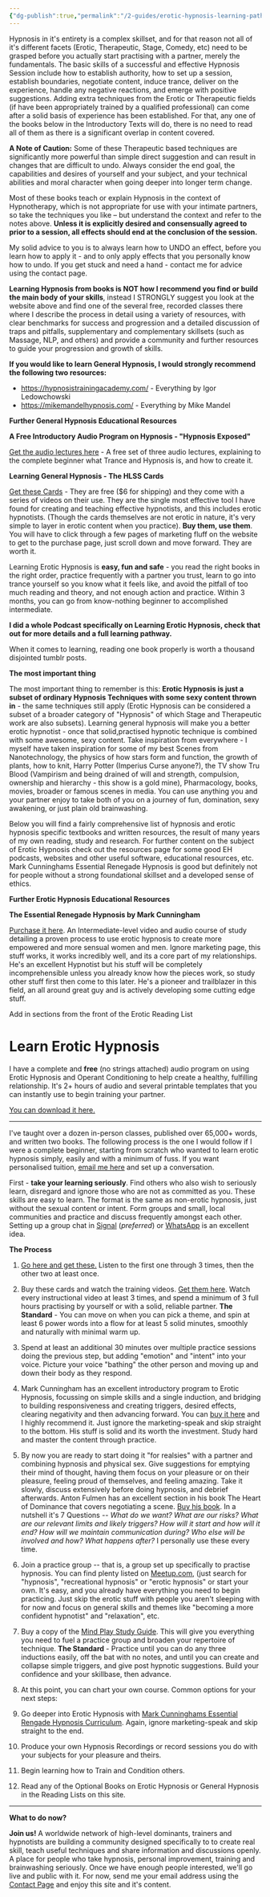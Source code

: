 ```yaml
---
{"dg-publish":true,"permalink":"/2-guides/erotic-hypnosis-learning-pathways-unfinished/"}
---
```



Hypnosis in it's entirety is a complex skillset, and for that reason not all of it's different facets (Erotic, Therapeutic, Stage, Comedy, etc) need to be grasped before you actually start practising with a partner, merely the fundamentals. The basic skills of a successful and effective Hypnosis Session include how to establish authority, how to set up a session, establish boundaries, negotiate content, induce trance, deliver on the experience, handle any negative reactions, and emerge with positive suggestions. Adding extra techniques from the Erotic or Therapeutic fields (if have been appropriately trained by a qualified professional) can come after a solid basis of experience has been established. For that, any one of the books below in the Introductory Texts will do, there is no need to read all of them as there is a significant overlap in content covered.

**A Note of Caution:** Some of these Therapeutic based techniques are significantly more powerful than simple direct suggestion and can result in changes that are difficult to undo. Always consider the end goal, the capabilities and desires of yourself and your subject, and your technical abilities and moral character when going deeper into longer term change. 

Most of these books teach or explain Hypnosis in the context of Hypnotherapy, which is not appropriate for use with your intimate partners, so take the techniques you like – but understand the context and refer to the notes above. **Unless it is explicitly desired and consensually agreed to prior to a session, all effects should end at the conclusion of the session.**

My solid advice to you is to always learn how to UNDO an effect, before you learn how to apply it - and to only apply effects that you personally know how to undo. If you get stuck and need a hand - contact me for advice using the contact page.

**Learning Hypnosis from books is NOT how I recommend you find or build the main body of your skills**, instead I STRONGLY suggest you look at the website above and find one of the several free, recorded classes there where I describe the process in detail using a variety of resources, with clear benchmarks for success and progression and a detailed discussion of traps and pitfalls, supplementary and complementary skillsets (such as Massage, NLP, and others) and provide a community and further resources to guide your progression and growth of skills.

**If you would like to learn General Hypnosis, I would strongly recommend the following two resources:**

- https://hypnosistrainingacademy.com/ - Everything by Igor Ledowchowski
- https://mikemandelhypnosis.com/ - Everything by Mike Mandel



**Further General Hypnosis Educational Resources**

**A Free Introductory Audio Program on Hypnosis - "Hypnosis Exposed"**

[Get the audio lectures here](https://hypnosistrainingacademy.com/free/gift/foryou/) - A free set of three audio lectures, explaining to the complete beginner what Trance and Hypnosis is, and how to create it.

**Learning General Hypnosis - The HLSS Cards**

[Get these Cards](https://hypnosistrainingacademy.com/hypnotic-language-shortcut-system) - They are free ($6 for shipping) and they come with a series of videos on their use. They are the single most effective tool I have found for creating and teaching effective hypnotists, and this includes erotic hypnotists. (Though the cards themselves are not erotic in nature, it's very simple to layer in erotic content when you practice). **Buy them, use them**. You will have to click through a few pages of marketing fluff on the website to get to the purchase page, just scroll down and move forward. They are worth it.




Learning Erotic Hypnosis is **easy, fun and safe** - you read the right books in the right order, practice frequently with a partner you trust, learn to go into trance yourself so you know what it feels like, and avoid the pitfall of too much reading and theory, and not enough action and practice. Within 3 months, you can go from know-nothing beginner to accomplished intermediate.

**I did a whole Podcast specifically on Learning Erotic Hypnosis, check that out for more details and a full learning pathway.**

When it comes to learning, reading one book properly is worth a thousand disjointed tumblr posts.

**The most important thing**

The most important thing to remember is this: **Erotic Hypnosis is just a subset of ordinary Hypnosis Techniques with some sexy content thrown in** - the same techniques still apply (Erotic Hypnosis can be considered a subset of a broader category of "Hypnosis" of which Stage and Therapeutic work are also subsets). Learning general hypnosis will make you a better erotic hypnotist - once that solid,practised hypnotic technique is combined with some awesome, sexy content. Take inspiration from everywhere - I myself have taken inspiration for some of my best Scenes from Nanotechnology, the physics of how stars form and function, the growth of plants, how to knit, Harry Potter (Imperius Curse anyone?), the TV show Tru Blood (Vampirism and being drained of will and strength, compulsion, ownership and hierarchy - this show is a gold mine), Pharmacology, books, movies, broader or famous scenes in media. You can use anything you and your partner enjoy to take both of you on a journey of fun, domination, sexy awakening, or just plain old brainwashing.

Below you will find a fairly comprehensive list of hypnosis and erotic hypnosis specific textbooks and written resources, the result of many years of my own reading, study and research. For further content on the subject of Erotic Hypnosis check out the resources page for some good EH podcasts, websites and other useful software, educational resources, etc. Mark Cunninghams Essential Renegade Hypnosis is good but definitely not for people without a strong foundational skillset and a developed sense of ethics.




**Further Erotic Hypnosis Educational Resources**

**The Essential Renegade Hypnosis by Mark Cunningham**

[Purchase it here](https://renegadehypnotist.com/essentialrenegadehypnosis/). An Intermediate-level video and audio course of study detailing a proven process to use erotic hypnosis to create more empowered and more sensual women and men. Ignore marketing page, this stuff works, it works incredibly well, and its a core part of my relationships. He's an excellent Hypnotist but his stuff will be completely incomprehensible unless you already know how the pieces work, so study other stuff first then come to this later. He's a pioneer and trailblazer in this field, an all around great guy and is actively developing some cutting edge stuff.














Add in sections from the front of the Erotic Reading List

# Learn Erotic Hypnosis

I have a complete and **free** (no strings attached) audio program on using Erotic Hypnosis and Operant Conditioning to help create a healthy, fulfilling relationship. It's 2+ hours of audio and several printable templates that you can instantly use to begin training your partner.

[You can download it here.](https://drive.google.com/drive/folders/17Si5PPaPKDdZNh-XOcQQcEa7t6ku-Pbk?usp=sharing)

* * *

I've taught over a dozen in-person classes, published over 65,000+ words, and written two books. The following process is the one I would follow if I were a complete beginner, starting from scratch who wanted to learn erotic hypnosis simply, easily and with a minimum of fuss. If you want personalised tuition, [email me here](https://mindkink.net/contact/) and set up a conversation.

First - **take your learning seriously**. Find others who also wish to seriously learn, disregard and ignore those who are not as committed as you. These skills are easy to learn. The format is the same as non-erotic hypnosis, just without the sexual content or intent. Form groups and small, local communities and practice and discuss frequently amongst each other. Setting up a group chat in [Signal](https://signal.org/download/) (_preferred_) or [WhatsApp](https://www.whatsapp.com/) is an excellent idea.

**The Process**

1.  [Go here and get these.](https://hypnosistrainingacademy.com/free/gift/foryou/) Listen to the first one through 3 times, then the other two at least once.
    
2.  Buy these cards and watch the training videos. [Get them here](https://hypnosistrainingacademy.com/hypnotic-language-shortcut-system/). Watch every instructional video at least 3 times, and spend a minimum of 3 full hours practising by yourself or with a solid, reliable partner. **The Standard** - You can move on when you can pick a theme, and spin at least 6 power words into a flow for at least 5 solid minutes, smoothly and naturally with minimal warm up.
    
3.  Spend at least an additional 30 minutes over multiple practice sessions doing the previous step, but adding "emotion" and "intent" into your voice. Picture your voice "bathing" the other person and moving up and down their body as they respond.
    
4.  Mark Cunningham has an excellent introductory program to Erotic Hypnosis, focussing on simple skills and a single induction, and bridging to building responsiveness and creating triggers, desired effects, clearing negativity and then advancing forward. You can [buy it here](https://renegadehypnotist.com/power-of-erotic-hypnosis/) and I highly recommend it. Just ignore the marketing-speak and skip straight to the bottom. His stuff is solid and its worth the investment. Study hard and master the content through practice.
    
5.  By now you are ready to start doing it "for realsies" with a partner and combining hypnosis and physical sex. Give suggestions for emptying their mind of thought, having them focus on your pleasure or on their pleasure, feeling proud of themselves, and feeling amazing. Take it slowly, discuss extensively before doing hypnosis, and debrief afterwards. Anton Fulmen has an excellent section in his book The Heart of Dominance that covers negotiating a scene. [Buy his book](https://amzn.to/2x9Hi3F). In a nutshell it's 7 Questions -- _What do we want? What are our risks? What are our relevant limits and likely triggers? How will it start and how will it end? How will we maintain communication during? Who else will be involved and how? What happens after?_ I personally use these every time.
    
6.  Join a practice group -- that is, a group set up specifically to practise hypnosis. You can find plenty listed on [Meetup.com](https://www.meetup.com/), (just search for "hypnosis", "recreational hypnosis" or "erotic hypnosis" or start your own. It's easy, and you already have everything you need to begin practicing. Just skip the erotic stuff with people you aren't sleeping with for now and focus on general skills and themes like "becoming a more confident hypnotist" and "relaxation", etc.
    
7.  Buy a copy of the [Mind Play Study Guide](https://amzn.to/39NCTRg). This will give you everything you need to fuel a practice group and broaden your repertoire of technique. **The Standard** - Practice until you can do any three inductions easily, off the bat with no notes, and until you can create and collapse simple triggers, and give post hypnotic suggestions. Build your confidence and your skillbase, then advance.
    
8.  At this point, you can chart your own course. Common options for your next steps:
    
9.  Go deeper into Erotic Hypnosis with [Mark Cunninghams Essential Rengade Hypnosis Curriculum](https://renegadehypnotist.com/essentialrenegadehypnosis/). Again, ignore marketing-speak and skip straight to the end.
    
10.  Produce your own Hypnosis Recordings or record sessions you do with your subjects for your pleasure and theirs.
    
11.  Begin learning how to Train and Condition others.
    
12.  Read any of the Optional Books on Erotic Hypnosis or General Hypnosis in the Reading Lists on this site.
    

* * *

**What to do now?**

**Join us!** A worldwide network of high-level dominants, trainers and hypnotists are building a community designed specifically to to create real skill, teach useful techniques and share information and discussions openly. A place for people who take hypnosis, personal improvement, training and brainwashing seriously. Once we have enough people interested, we'll go live and public with it. For now, send me your email address using the [Contact Page](https://mindkink.net/contact/) and enjoy this site and it's content.